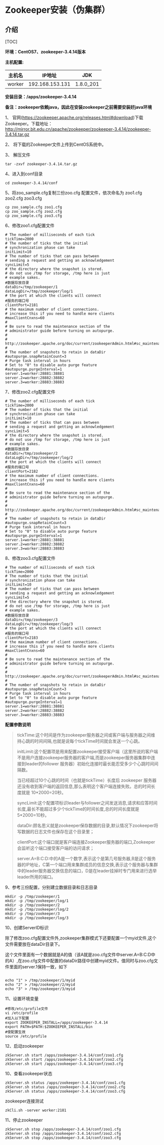 # Zookeeper安装（伪集群）

## 介绍

[TOC]

**环境：CentOS7、zookeeper-3.4.14版本**

**主机配置:**

| 主机名 | IP地址          | JDK       |
| ------ | --------------- | --------- |
| worker | 192.168.153.131 | 1.8.0_201 |

**安装目录：/apps/zookeeper-3.4.14**

**备注：zookeeper依赖java，因此在安装zookeeper之前需要安装好java环境**

1、 官网(https://zookeeper.apache.org/releases.html#download)下载Zookeeper。下载地址：<http://mirror.bit.edu.cn/apache/zookeeper/zookeeper-3.4.14/zookeeper-3.4.14.tar.gz>

2、 将下载的Zookeeper文件上传到CentOS系统中。

3、 解压文件

```shell
tar -zxvf zookeeper-3.4.14.tar.gz
```

4、进入到conf目录

```shell
cd zookeeper-3.4.14/conf
```

5、将zoo_sample.cfg复制三份zoo.cfg 配置文件，依次命名为 zoo1.cfg zoo2.cfg zoo3.cfg

```shell
cp zoo_sample.cfg zoo1.cfg
cp zoo_sample.cfg zoo2.cfg
cp zoo_sample.cfg zoo3.cfg
```

6、修改zoo1.cfg配置文件

```shell
# The number of milliseconds of each tick
tickTime=2000
# The number of ticks that the initial 
# synchronization phase can take
initLimit=10
# The number of ticks that can pass between 
# sending a request and getting an acknowledgement
syncLimit=5
# the directory where the snapshot is stored.
# do not use /tmp for storage, /tmp here is just 
# example sakes.
#数据存放目录
dataDir=/tmp/zookeeper/1
dataLogDir=/tmp/zookeeper/log/1
# the port at which the clients will connect
#服务的端口号
clientPort=2181
# the maximum number of client connections.
# increase this if you need to handle more clients
#maxClientCnxns=60
#
# Be sure to read the maintenance section of the 
# administrator guide before turning on autopurge.
#
# http://zookeeper.apache.org/doc/current/zookeeperAdmin.html#sc_maintenance
#
# The number of snapshots to retain in dataDir
#autopurge.snapRetainCount=3
# Purge task interval in hours
# Set to "0" to disable auto purge feature
#autopurge.purgeInterval=1
server.1=worker:28881:38881
server.2=worker:28882:38882
server.3=worker:28883:38883
```

7、修改zoo2.cfg配置文件

```shell
# The number of milliseconds of each tick
tickTime=2000
# The number of ticks that the initial 
# synchronization phase can take
initLimit=10
# The number of ticks that can pass between 
# sending a request and getting an acknowledgement
syncLimit=5
# the directory where the snapshot is stored.
# do not use /tmp for storage, /tmp here is just 
# example sakes.
#数据存放目录
dataDir=/tmp/zookeeper/2
dataLogDir=/tmp/zookeeper/log/2
# the port at which the clients will connect
#服务的端口号
clientPort=2182
# the maximum number of client connections.
# increase this if you need to handle more clients
#maxClientCnxns=60
#
# Be sure to read the maintenance section of the 
# administrator guide before turning on autopurge.
#
# http://zookeeper.apache.org/doc/current/zookeeperAdmin.html#sc_maintenance
#
# The number of snapshots to retain in dataDir
#autopurge.snapRetainCount=3
# Purge task interval in hours
# Set to "0" to disable auto purge feature
#autopurge.purgeInterval=1
server.1=worker:28881:38881
server.2=worker:28882:38882
server.3=worker:28883:38883
```

8、修改zoo3.cfg配置文件

```shell
# The number of milliseconds of each tick
tickTime=2000
# The number of ticks that the initial 
# synchronization phase can take
initLimit=10
# The number of ticks that can pass between 
# sending a request and getting an acknowledgement
syncLimit=5
# the directory where the snapshot is stored.
# do not use /tmp for storage, /tmp here is just 
# example sakes.
#数据存放目录
dataDir=/tmp/zookeeper/3
dataLogDir=/tmp/zookeeper/log/3
# the port at which the clients will connect
#服务的端口号
clientPort=2183
# the maximum number of client connections.
# increase this if you need to handle more clients
#maxClientCnxns=60
#
# Be sure to read the maintenance section of the 
# administrator guide before turning on autopurge.
#
# http://zookeeper.apache.org/doc/current/zookeeperAdmin.html#sc_maintenance
#
# The number of snapshots to retain in dataDir
#autopurge.snapRetainCount=3
# Purge task interval in hours
# Set to "0" to disable auto purge feature
#autopurge.purgeInterval=1
server.1=worker:28881:38881
server.2=worker:28882:38882
server.3=worker:28883:38883
```

**配置参数说明**

> tickTime:这个时间是作为zookeeper服务器之间或客户端与服务器之间维持心跳的时间间隔,也就是说每个tickTime时间就会发送一个心跳。
>
> initLimit:这个配置项是用来配置zookeeper接受客户端（这里所说的客户端不是用户连接zookeeper服务器的客户端,而是zookeeper服务器集群中连接到leader的follower 服务器）初始化连接时最长能忍受多少个心跳时间间隔数。
>
> 当已经超过10个心跳的时间（也就是tickTime）长度后 zookeeper 服务器还没有收到客户端的返回信息,那么表明这个客户端连接失败。总的时间长度就是 10*2000=20秒。
>
> syncLimit:这个配置项标识leader与follower之间发送消息,请求和应答时间长度,最长不能超过多少个tickTime的时间长度,总的时间长度就是5*2000=10秒。
>
> dataDir:顾名思义就是zookeeper保存数据的目录,默认情况下zookeeper将写数据的日志文件也保存在这个目录里；
>
> clientPort:这个端口就是客户端连接Zookeeper服务器的端口,Zookeeper会监听这个端口接受客户端的访问请求；
>
> server.A=B:C:D:中的A是一个数字,表示这个是第几号服务器,B是这个服务器的IP地址，C第一个端口用来集群成员的信息交换,表示这个服务器与集群中的leader服务器交换信息的端口，D是在leader挂掉时专门用来进行选举leader所用的端口。

9、参考三份配置，分别建立数据目录和日志目录

```
mkdir -p /tmp/zookeeper/1
mkdir -p /tmp/zookeeper/log/1
mkdir -p /tmp/zookeeper/2
mkdir -p /tmp/zookeeper/log/2
mkdir -p /tmp/zookeeper/3
mkdir -p /tmp/zookeeper/log/3
```

10、创建ServerID标识

除了修改zoo.cfg配置文件外,zookeeper集群模式下还要配置一个myid文件,这个文件需要放在dataDir目录下。

这个文件里面有一个数据就是A的值（该A就是zoo.cfg文件中server.A=B:C:D中的A）,在zoo.cfg文件中配置的dataDir路径中创建myid文件。值同时与zoo.cfg文件里面的server.1保持一致，如下

```shell

echo "1" > /tmp/zookeeper/1/myid
echo "2" > /tmp/zookeeper/2/myid
echo "3" > /tmp/zookeeper/3/myid
```

11、设置环境变量

```shell
#修改/etc/profile文件
vi /etc/profile
#加入以下配置
export ZOOKEEPER_INSTALL=/apps/zookeeper-3.4.14
export PATH=$PATH:$ZOOKEEPER_INSTALL/bin
#使配置生效
source /etc/profile
```

12、启动zookeeper

```shell
zkServer.sh start /apps/zookeeper-3.4.14/conf/zoo1.cfg
zkServer.sh start /apps/zookeeper-3.4.14/conf/zoo2.cfg
zkServer.sh start /apps/zookeeper-3.4.14/conf/zoo3.cfg
```

10、查看zookeeper状态

```shell
zkServer.sh status /apps/zookeeper-3.4.14/conf/zoo1.cfg
zkServer.sh status /apps/zookeeper-3.4.14/conf/zoo2.cfg
zkServer.sh status /apps/zookeeper-3.4.14/conf/zoo3.cfg
```

zookeeper连接测试

```shell
zkCli.sh -server worker:2181 
```

11、停止zookeeper

```shell
zkServer.sh stop /apps/zookeeper-3.4.14/conf/zoo1.cfg
zkServer.sh stop /apps/zookeeper-3.4.14/conf/zoo2.cfg
zkServer.sh stop /apps/zookeeper-3.4.14/conf/zoo3.cfg
```

